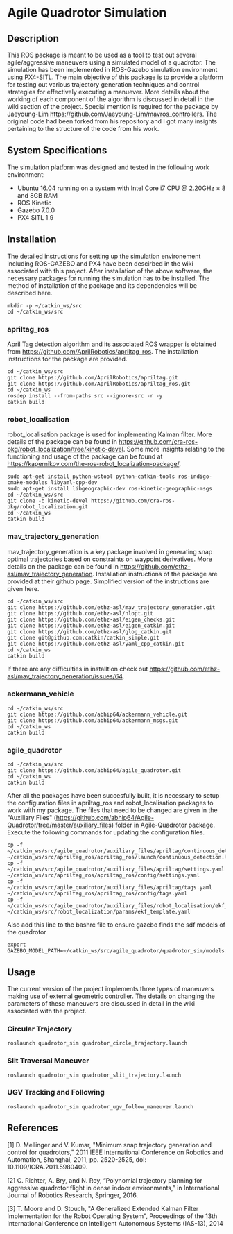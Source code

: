 # Agile Quadrotor Simulation

## Description
This ROS package is meant to be used as a tool to test out several agile/aggressive maneuvers using a simulated model of a 
quadrotor. The simulation has been implemented in ROS-Gazebo simulation environment using PX4-SITL. The main objective of
this package is to provide a platform for testing out various trajectory generation techniques and control strategies for
effectively executing a manuever. More details about the working of each component of the algorithm is discussed in detail
in the wiki section of the project. Special mention is required for the package by Jaeyoung-Lim https://github.com/Jaeyoung-Lim/mavros_controllers. The original code had been forked from his repository and I got many insights
pertaining to the structure of the code from his work. 

## System Specifications
The simulation platform was designed and tested in the following work environment:
* Ubuntu 16.04 running on a system with Intel Core i7 CPU @ 2.20GHz × 8 and 8GB RAM
* ROS Kinetic
* Gazebo 7.0.0
* PX4 SITL 1.9


## Installation
The detailed instructions for setting up the simulation environement including ROS-GAZEBO and PX4 have been descirbed in the wiki associated with this project. After installation of the above software, the necessary packages for running the simulation has to be installed. The method of installation of the package and its dependencies will be described here.

```shell
mkdir -p ~/catkin_ws/src
cd ~/catkin_ws/src  
```
### apriltag_ros 
April Tag detection algorithm and its associated ROS wrapper is obtained from https://github.com/AprilRobotics/apriltag_ros. The installation instructions for the package are provided.
```shell
cd ~/catkin_ws/src  
git clone https://github.com/AprilRobotics/apriltag.git
git clone https://github.com/AprilRobotics/apriltag_ros.git
cd ~/catkin_ws 
rosdep install --from-paths src --ignore-src -r -y
catkin build
```

### robot_localisation 
robot_localisation package is used for implementing Kalman filter. More details of the package can be found in https://github.com/cra-ros-pkg/robot_localization/tree/kinetic-devel. Some more insights relating to the functioning and usage of the package can be found at https://kapernikov.com/the-ros-robot_localization-package/. 

```shell
sudo apt-get install python-wstool python-catkin-tools ros-indigo-cmake-modules libyaml-cpp-dev
sudo apt-get install libgeographic-dev ros-kinetic-geographic-msgs
cd ~/catkin_ws/src  
git clone -b kinetic-devel https://github.com/cra-ros-pkg/robot_localization.git
cd ~/catkin_ws 
catkin build
```
### mav_trajectory_generation
mav_trajectory_generation is a key package involved in generating snap optimal trajectories based on constraints on waypoint derivatives. More details on the package can be found in https://github.com/ethz-asl/mav_trajectory_generation. Installation instructions of the package are provided at their github page. Simplified version of the instructions are given here.

```shell
cd ~/catkin_ws/src 
git clone https://github.com/ethz-asl/mav_trajectory_generation.git
git clone https://github.com/ethz-asl/nlopt.git
git clone https://github.com/ethz-asl/eigen_checks.git
git clone https://github.com/ethz-asl/eigen_catkin.git
git clone https://github.com/ethz-asl/glog_catkin.git
git clone git@github.com:catkin/catkin_simple.git
git clone https://github.com/ethz-asl/yaml_cpp_catkin.git
cd ~/catkin_ws 
catkin build
```
If there are any difficulties in installtion check out https://github.com/ethz-asl/mav_trajectory_generation/issues/64.
### ackermann_vehicle 

```shell
cd ~/catkin_ws/src  
git clone https://github.com/abhip64/ackermann_vehicle.git
git clone https://github.com/abhip64/ackermann_msgs.git
cd ~/catkin_ws 
catkin build
```

### agile_quadrotor 
```shell
cd ~/catkin_ws/src  
git clone https://github.com/abhip64/agile_quadrotor.git
cd ~/catkin_ws 
catkin build
```

After all the packages have been succesfully built, it is necessary to setup the configuration files in apriltag_ros and robot_localisation packages to work with my package. The files that need to be changed are given in the "Auxiliary Files" (https://github.com/abhip64/Agile-Quadrotor/tree/master/auxiliary_files) folder in Agile-Quadrotor package. Execute the following commands for updating the configuration files.

```shell
cp -f ~/catkin_ws/src/agile_quadrotor/auxiliary_files/apriltag/continuous_detection.launch ~/catkin_ws/src/apriltag_ros/apriltag_ros/launch/continuous_detection.launch
cp -f ~/catkin_ws/src/agile_quadrotor/auxiliary_files/apriltag/settings.yaml ~/catkin_ws/src/apriltag_ros/apriltag_ros/config/settings.yaml
cp -f ~/catkin_ws/src/agile_quadrotor/auxiliary_files/apriltag/tags.yaml ~/catkin_ws/src/apriltag_ros/apriltag_ros/config/tags.yaml
cp -f ~/catkin_ws/src/agile_quadrotor/auxiliary_files/robot_localisation/ekf_template.yaml ~/catkin_ws/src/robot_localization/params/ekf_template.yaml
```

Also add this line to the bashrc file to ensure gazebo finds the sdf models of the quadrotor

```shell
export GAZEBO_MODEL_PATH=~/catkin_ws/src/agile_quadrotor/quadrotor_sim/models:${GAZEBO_MODEL_PATH}
```

## Usage

The current version of the project implements three types of maneuvers making use of external geometric controller. The details on changing the parameters of these maneuvers are discussed in detail in the wiki associated with the project.

### Circular Trajectory
```shell
roslaunch quadrotor_sim quadrotor_circle_trajectory.launch
```

### Slit Traversal Maneuver
```shell
roslaunch quadrotor_sim quadrotor_slit_trajectory.launch
```

### UGV Tracking and Following
```shell
roslaunch quadrotor_sim quadrotor_ugv_follow_maneuver.launch 
```

## References

<a id="1">[1]</a> 
D. Mellinger and V. Kumar, "Minimum snap trajectory generation and control for quadrotors," 2011 IEEE International Conference on Robotics and Automation, Shanghai, 2011, pp. 2520-2525, doi: 10.1109/ICRA.2011.5980409.

<a id="2">[2]</a>
C. Richter, A. Bry, and N. Roy, “Polynomial trajectory planning for aggressive quadrotor flight in dense indoor environments,” in International Journal of Robotics Research, Springer, 2016.

<a id="3">[3]</a>
T. Moore and D. Stouch, "A Generalized Extended Kalman Filter Implementation for the Robot Operating System", Proceedings of the 13th International Conference on Intelligent Autonomous Systems (IAS-13), 2014



